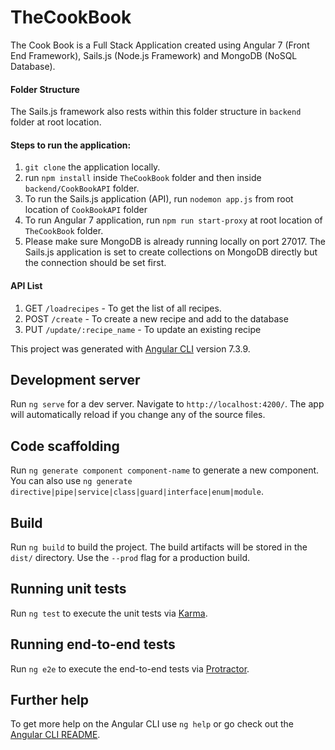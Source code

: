 # TheCookBook

The Cook Book is a Full Stack Application created using Angular 7 (Front End Framework), Sails.js (Node.js Framework) and MongoDB (NoSQL Database).

#### Folder Structure
The Sails.js framework also rests within this folder structure in `backend` folder at root location.

#### Steps to run the application:

1. `git clone` the application locally. 
2. run `npm install` inside `TheCookBook` folder and then inside `backend/CookBookAPI` folder.
3. To run the Sails.js application (API), run `nodemon app.js` from root location of `CookBookAPI` folder 
4. To run Angular 7 application, run `npm run start-proxy` at root location of `TheCookBook` folder.
5. Please make sure MongoDB is already running locally on port 27017. The Sails.js application is set to create collections on MongoDB directly but the connection should be set first.

#### API List

  1. GET `/loadrecipes` - To get the list of all recipes.
  2. POST `/create` - To create a new recipe and add to the database
  3. PUT `/update/:recipe_name` - To update an existing recipe

This project was generated with [Angular CLI](https://github.com/angular/angular-cli) version 7.3.9.

## Development server

Run `ng serve` for a dev server. Navigate to `http://localhost:4200/`. The app will automatically reload if you change any of the source files.

## Code scaffolding

Run `ng generate component component-name` to generate a new component. You can also use `ng generate directive|pipe|service|class|guard|interface|enum|module`.

## Build

Run `ng build` to build the project. The build artifacts will be stored in the `dist/` directory. Use the `--prod` flag for a production build.

## Running unit tests

Run `ng test` to execute the unit tests via [Karma](https://karma-runner.github.io).

## Running end-to-end tests

Run `ng e2e` to execute the end-to-end tests via [Protractor](http://www.protractortest.org/).

## Further help

To get more help on the Angular CLI use `ng help` or go check out the [Angular CLI README](https://github.com/angular/angular-cli/blob/master/README.md).
